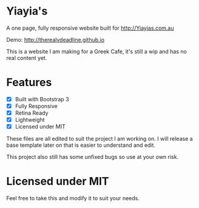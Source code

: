 Yiayia's
==========================

A one page, fully responsive website built for http://Yiayias.com.au

Demo: http://therealvdeadline.github.io

This is a website I am making for a Greek Cafe, it's still a wip and has no real content yet. 

Features
==========================

- [x] Built with Bootstrap 3
- [x] Fully Responsive
- [x] Retina Ready
- [x] Lightweight
- [x] Licensed under MIT

These files are all edited to suit the project I am working on. I will release a base template later on that is easier to understand and edit. 

This project also still has some unfixed bugs so use at your own risk. 


Licensed under MIT
==========================
Feel free to take this and modify it to suit your needs. 

